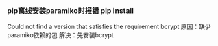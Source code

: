 ### pip离线安装paramiko时报错 pip install
Could not find a version that satisfies the requirement bcrypt
原因：缺少paramiko依赖的包
解决：先安装bcrypt